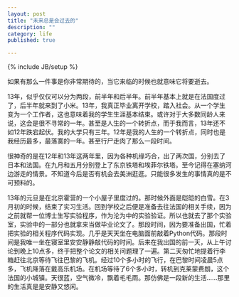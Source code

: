 ```yaml
---
layout: post
title: "未来总是会过去的"
description: ""
category: life
published: true

---
```

{% include JB/setup %}

如果有那么一件事是你非常期待的，当它来临的时候也就意味它将要逝去。

13年，似乎仅仅可以分为两段，前半年和后半年。前半年基本上就是在法国度过了，后半年就来到了小米。13年，我真正毕业离开学校，踏入社会。从一个学生变为一个工作者，这也意味着我的学生生涯基本结束。或许对于大多数同龄人来说，这会是很不寻常的一年。甚至是人生的一个转折点，而于我而言，13年还不如12年跌宕起伏。我的大学只有三年。12年是我的人生的一个转折点，同时也是我经历最多，最落寞的一年。甚至行尸走肉了那么一段时间。

很神奇的是在12年和13年这两年里，因为各种机缘巧合，出了两次国，分别去了日本和法国。在九月和五月分别登上了东京铁塔和埃菲尔铁塔。至今记得在塞纳河边游走的情景。不知道今后是否有机会去美洲逛逛。只能很多发生的事情真的是不可预料的。

13年的元旦是在北京霍营的一个小屋子里度过的。那时候外面是皑皑的白雪。在3月初的时候，结束了实习生活。回到学校之后便是准备去往法国的相关手续，因为之前就帮一位博士生写实验程序，作为沦为中的实验验证。所以也就去了那个实验室，实验中的一部分也就拿来当做毕业论文了。那段时间，因为要准备出国，忙着把实验的相关程序代码实现。几乎是天天坐在电脑面前敲着Python代码。那段时间是我唯一坐在寝室里安安静静敲代码的时间。后来在我出国的前一天，从上午讨论到晚上10点多，终于把整个论文的相关问题理了一遍。第二天匆忙地提着行李箱赶往北京等待飞往巴黎的飞机。经过10个多小时的飞行，在巴黎时间凌晨5点多，飞机降落在戴高乐机场。在机场等待了6个多小时，转机到克莱蒙费朗，这个法国的小城镇。天很蓝，空气微冷，飘着毛毛雨。那仿佛是一段新的生活……那里的生活真是是安静又悠闲。